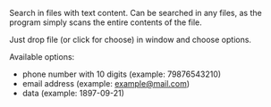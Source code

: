
 Search in files with text content. Сan be searched in any files, as the program simply scans the entire contents of the file.

 Just drop file (or click for choose) in window and choose options.

 Available options:

- phone number with 10 digits (example: 79876543210)
- email address (example: example@mail.com)
- data (example: 1897-09-21)

